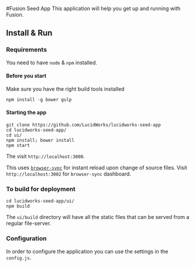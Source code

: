 #Fusion Seed App
This application will help you get up and running with Fusion.

## Install & Run

### Requirements
You need to have `node` & `npm` installed.

#### Before you start
Make sure you have the right build tools installed
```
npm install -g bower gulp
```

#### Starting the app
```
git clone https://github.com/LucidWorks/lucidworks-seed-app
cd lucidworks-seed-app/
cd ui/
npm install; bower install
npm start
```

The visit `http://localhost:3000`.

This uses [`browser-sync`](https://www.browsersync.io/) for instant reload upon change of source files. Visit `http://localhost:3002` for `browser-sync` dashboard.

### To build for deployment
```
cd lucidworks-seed-app/ui/
npm build
```
The `ui/build` directory will have all the static files that can be served from a regular file-server.

### Configuration
In order to configure the application you can use the settings in the `config.js`.
